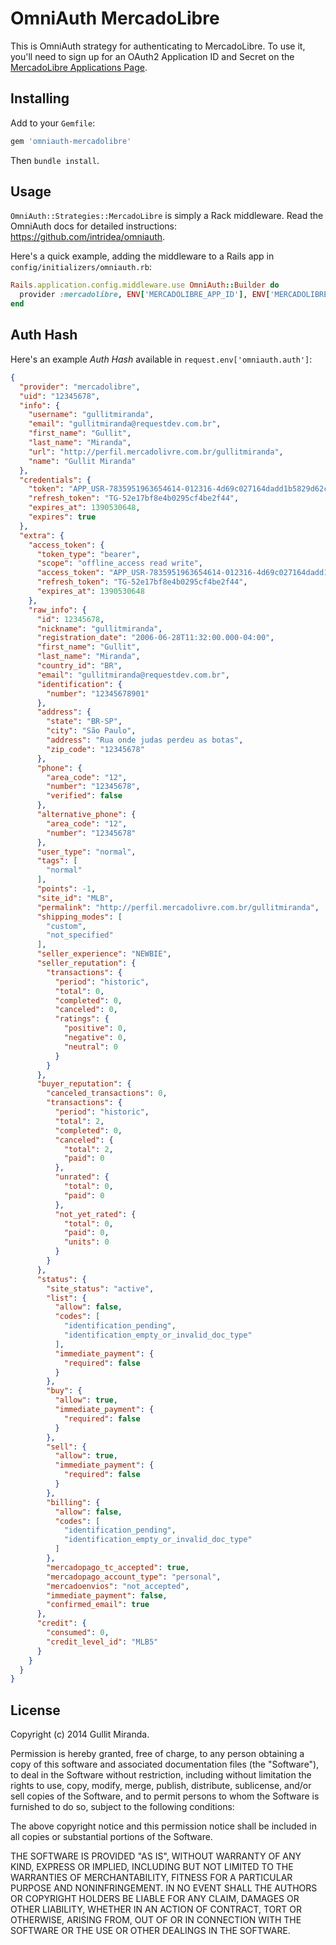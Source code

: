 # OmniAuth MercadoLibre

This is OmniAuth strategy for authenticating to MercadoLibre. To
use it, you'll need to sign up for an OAuth2 Application ID and Secret
on the [MercadoLibre Applications Page](http://applications.mercadolivre.com.br).

## Installing

Add to your `Gemfile`:

```ruby
gem 'omniauth-mercadolibre'
```

Then `bundle install`.

## Usage

`OmniAuth::Strategies::MercadoLibre` is simply a Rack middleware. Read the OmniAuth docs for detailed instructions: https://github.com/intridea/omniauth.

Here's a quick example, adding the middleware to a Rails app in `config/initializers/omniauth.rb`:

```ruby
Rails.application.config.middleware.use OmniAuth::Builder do
  provider :mercadolibre, ENV['MERCADOLIBRE_APP_ID'], ENV['MERCADOLIBRE_APP_SECRET']
end
```
## Auth Hash

Here's an example *Auth Hash* available in `request.env['omniauth.auth']`:

```json
{
  "provider": "mercadolibre",
  "uid": "12345678",
  "info": {
    "username": "gullitmiranda",
    "email": "gullitmiranda@requestdev.com.br",
    "first_name": "Gullit",
    "last_name": "Miranda",
    "url": "http://perfil.mercadolivre.com.br/gullitmiranda",
    "name": "Gullit Miranda"
  },
  "credentials": {
    "token": "APP_USR-7835951963654614-012316-4d69c027164dadd1b5829d62cfc733cf__D_J__-12345678",
    "refresh_token": "TG-52e17bf8e4b0295cf4be2f44",
    "expires_at": 1390530648,
    "expires": true
  },
  "extra": {
    "access_token": {
      "token_type": "bearer",
      "scope": "offline_access read write",
      "access_token": "APP_USR-7835951963654614-012316-4d69c027164dadd1b5829d62cfc733cf__D_J__-12345678",
      "refresh_token": "TG-52e17bf8e4b0295cf4be2f44",
      "expires_at": 1390530648
    },
    "raw_info": {
      "id": 12345678,
      "nickname": "gullitmiranda",
      "registration_date": "2006-06-28T11:32:00.000-04:00",
      "first_name": "Gullit",
      "last_name": "Miranda",
      "country_id": "BR",
      "email": "gullitmiranda@requestdev.com.br",
      "identification": {
        "number": "12345678901"
      },
      "address": {
        "state": "BR-SP",
        "city": "São Paulo",
        "address": "Rua onde judas perdeu as botas",
        "zip_code": "12345678"
      },
      "phone": {
        "area_code": "12",
        "number": "12345678",
        "verified": false
      },
      "alternative_phone": {
        "area_code": "12",
        "number": "12345678"
      },
      "user_type": "normal",
      "tags": [
        "normal"
      ],
      "points": -1,
      "site_id": "MLB",
      "permalink": "http://perfil.mercadolivre.com.br/gullitmiranda",
      "shipping_modes": [
        "custom",
        "not_specified"
      ],
      "seller_experience": "NEWBIE",
      "seller_reputation": {
        "transactions": {
          "period": "historic",
          "total": 0,
          "completed": 0,
          "canceled": 0,
          "ratings": {
            "positive": 0,
            "negative": 0,
            "neutral": 0
          }
        }
      },
      "buyer_reputation": {
        "canceled_transactions": 0,
        "transactions": {
          "period": "historic",
          "total": 2,
          "completed": 0,
          "canceled": {
            "total": 2,
            "paid": 0
          },
          "unrated": {
            "total": 0,
            "paid": 0
          },
          "not_yet_rated": {
            "total": 0,
            "paid": 0,
            "units": 0
          }
        }
      },
      "status": {
        "site_status": "active",
        "list": {
          "allow": false,
          "codes": [
            "identification_pending",
            "identification_empty_or_invalid_doc_type"
          ],
          "immediate_payment": {
            "required": false
          }
        },
        "buy": {
          "allow": true,
          "immediate_payment": {
            "required": false
          }
        },
        "sell": {
          "allow": true,
          "immediate_payment": {
            "required": false
          }
        },
        "billing": {
          "allow": false,
          "codes": [
            "identification_pending",
            "identification_empty_or_invalid_doc_type"
          ]
        },
        "mercadopago_tc_accepted": true,
        "mercadopago_account_type": "personal",
        "mercadoenvios": "not_accepted",
        "immediate_payment": false,
        "confirmed_email": true
      },
      "credit": {
        "consumed": 0,
        "credit_level_id": "MLB5"
      }
    }
  }
}
```


## License

Copyright (c) 2014 Gullit Miranda.

Permission is hereby granted, free of charge, to any person obtaining
a copy of this software and associated documentation files (the
"Software"), to deal in the Software without restriction, including
without limitation the rights to use, copy, modify, merge, publish,
distribute, sublicense, and/or sell copies of the Software, and to
permit persons to whom the Software is furnished to do so, subject to
the following conditions:

The above copyright notice and this permission notice shall be
included in all copies or substantial portions of the Software.

THE SOFTWARE IS PROVIDED "AS IS", WITHOUT WARRANTY OF ANY KIND,
EXPRESS OR IMPLIED, INCLUDING BUT NOT LIMITED TO THE WARRANTIES OF
MERCHANTABILITY, FITNESS FOR A PARTICULAR PURPOSE AND
NONINFRINGEMENT. IN NO EVENT SHALL THE AUTHORS OR COPYRIGHT HOLDERS BE
LIABLE FOR ANY CLAIM, DAMAGES OR OTHER LIABILITY, WHETHER IN AN ACTION
OF CONTRACT, TORT OR OTHERWISE, ARISING FROM, OUT OF OR IN CONNECTION
WITH THE SOFTWARE OR THE USE OR OTHER DEALINGS IN THE SOFTWARE.
